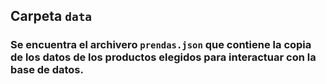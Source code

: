 ## Carpeta `data`

### Se encuentra el archivero `prendas.json` que contiene la copia de los datos de los productos elegidos para interactuar con la base de datos.